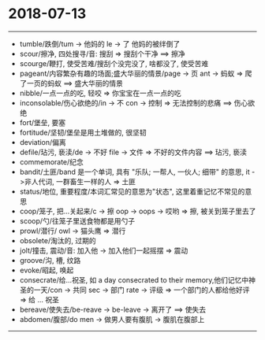 # 2018-07-13

---

- tumble/跌倒/tum -> 他妈的 le -> 了 他妈的被绊倒了
- scour/擦净, 四处搜寻/音: 搜刮 => 搜刮个干净 ==> 擦净
- scourge/鞭打, 使受苦难/搜刮个没完没了, 啥都没了, 使受苦难
- pageant/内容繁杂有趣的场面;盛大华丽的情景/page -> 页 ant -> 蚂蚁 => 爬了一页的蚂蚁 ==> 盛大华丽的情景
- nibble/一点一点的吃, 轻咬 => 你宝宝在一点一点的吃
- inconsolable/伤心欲绝的/in -> 不 con -> 控制 => 无法控制的悲痛 ==> 伤心欲绝
- fort/堡垒, 要塞
- fortitude/坚韧/堡垒是用土堆做的, 很坚韧
- deviation/偏离
- defile/玷污, 亵渎/de -> 不好 file -> 文件 => 不好的文件内容 ==> 玷污, 亵渎
- commemorate/纪念
- bandit/土匪/band 是一个单词, 具有 "乐队; 一帮人, 一伙人; 细带" 的意思, it ->非人代词, 一群畜生一样的人 => 土匪
- status/地位, 重要程度/本词汇常见的意思为"状态", 这里着重记忆不常见的意思
- coop/笼子, 把...关起来/c -> 擦 oop -> oops -> 哎哟 => 擦, 被关到笼子里去了
- scoop/勺/往笼子里送食物都是用勺子
- prowl/潜行/ owl -> 猫头鹰 => 潜行
- obsolete/淘汰的, 过期的
- jolt/撞击, 震动/音: 加入他 -> 加入他们一起摇摆 => 震动
- groove/沟, 槽, 纹路
- evoke/昭起, 唤起
- consecrate/给...祝圣, 如 a day consecrated to their memory,他们记忆中神圣的一天/con -> 共同 sec -> 部门 rate -> 评级 => 一个部门的人都给他好评 => 给 ... 祝圣
- bereave/使失去/be-reave -> be-leave -> 离开了 ==> 使失去
- abdomen/腹部/do men  -> 做男人要有腹肌 -> 腹肌在腹部上

---
